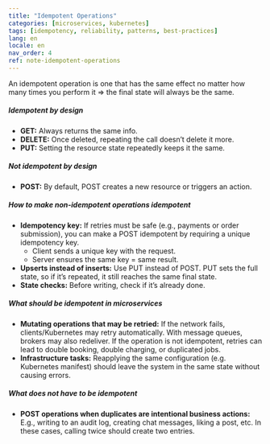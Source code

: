 ```yaml
---
title: "Idempotent Operations"
categories: [microservices, kubernetes]
tags: [idempotency, reliability, patterns, best-practices]
lang: en
locale: en
nav_order: 4
ref: note-idempotent-operations
---
```

An idempotent operation is one that has the same effect no matter how many times you perform it ⇒ the final state will always be the same.  

##### Idempotent by design
- **GET:** Always returns the same info.  
- **DELETE:** Once deleted, repeating the call doesn’t delete it more.  
- **PUT:** Setting the resource state repeatedly keeps it the same.  

##### Not idempotent by design
- **POST:** By default, POST creates a new resource or triggers an action.  

##### How to make non-idempotent operations idempotent
- **Idempotency key:** If retries must be safe (e.g., payments or order submission), you can make a POST idempotent by requiring a unique idempotency key.  
    - Client sends a unique key with the request.  
    - Server ensures the same key = same result.  
- **Upserts instead of inserts:** Use PUT instead of POST. PUT sets the full state, so if it’s repeated, it still reaches the same final state.  
- **State checks:** Before writing, check if it’s already done.  

##### What should be idempotent in microservices
- **Mutating operations that may be retried:** If the network fails, clients/Kubernetes may retry automatically. With message queues, brokers may also redeliver. If the operation is not idempotent, retries can lead to double booking, double charging, or duplicated jobs.  
- **Infrastructure tasks:** Reapplying the same configuration (e.g. Kubernetes manifest) should leave the system in the same state without causing errors.  

##### What does not have to be idempotent
- **POST operations when duplicates are intentional business actions:** E.g., writing to an audit log, creating chat messages, liking a post, etc. In these cases, calling twice should create two entries.